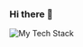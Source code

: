 ### Hi there 👋

<img src="https://github-readme-tech-stack.vercel.app/api/cards?lineCount=3&theme=cyberpunk&line1=Python,Python,3776AB;pandas,pandas,150458;NumPy,NumPy,013243;Flask,Flask,000000;&line2=SQLite,SQLite,003B57;MySQL,MySQL,4479A1;PostgreSQL,PostgreSQL,4169E1;&line3=CSS3,CSS3,1572B6;HTML5,HTML5,E34F26;" alt="My Tech Stack" />
